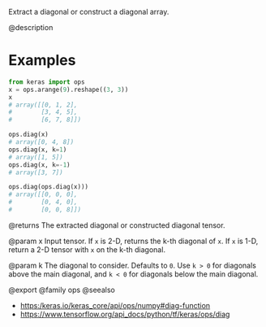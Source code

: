 Extract a diagonal or construct a diagonal array.

@description

# Examples
```python
from keras import ops
x = ops.arange(9).reshape((3, 3))
x
# array([[0, 1, 2],
#        [3, 4, 5],
#        [6, 7, 8]])
```

```python
ops.diag(x)
# array([0, 4, 8])
ops.diag(x, k=1)
# array([1, 5])
ops.diag(x, k=-1)
# array([3, 7])
```

```python
ops.diag(ops.diag(x)))
# array([[0, 0, 0],
#        [0, 4, 0],
#        [0, 0, 8]])
```

@returns
The extracted diagonal or constructed diagonal tensor.

@param x
Input tensor. If `x` is 2-D, returns the k-th diagonal of `x`.
If `x` is 1-D, return a 2-D tensor with `x` on the k-th diagonal.

@param k
The diagonal to consider. Defaults to `0`. Use `k > 0` for diagonals
above the main diagonal, and `k < 0` for diagonals below
the main diagonal.

@export
@family ops
@seealso
+ <https:/keras.io/keras_core/api/ops/numpy#diag-function>
+ <https://www.tensorflow.org/api_docs/python/tf/keras/ops/diag>
